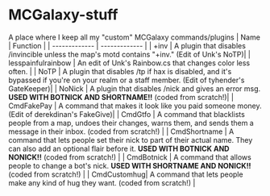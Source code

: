 # MCGalaxy-stuff
A place where I keep all my "custom" MCGalaxy commands/plugins
| Name  | Function |
| ------------- | ------------- |
| +inv  | A plugin that disables /invincible unless the map's motd contains "+inv."  (Edit of Unk's NoTP)|
| lesspainfulrainbow | An edit of Unk's Rainbow.cs that changes color less often. |
| NoTP | A plugin that disables /tp if hax is disabled, and it's bypassed if you're on your realm or a staff member. (Edit of tyhender's GateKeeper)|
| NoNick | A plugin that disables /nick and gives an error msg. **USED WITH BOTNICK AND SHORTNAME!!** (coded from scratch!)|
| CmdFakePay  | A command that makes it look like you paid someone money.  (Edit of derekdinan's FakeGive)|
| CmdGtfo | A command that blacklists people from a map, undoes their changes, warns them, and sends them a message in their inbox. (coded from scratch!) |
| CmdShortname | A command that lets people set their nick to part of their actual name. They can also add an optional flair before it. **USED WITH BOTNICK AND NONICK!!** (coded from scratch!) |
| CmdBotnick | A command that allows people to change a bot's nick. **USED WITH SHORTNAME AND NONICK!!** (coded from scratch!) |
| CmdCustomhug| A command that lets people make any kind of hug they want. (coded from scratch!) |
